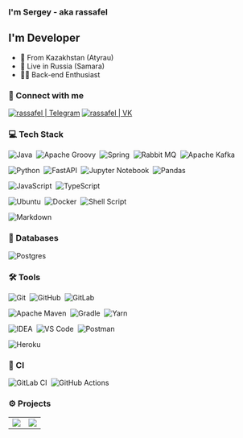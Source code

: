 ### I'm Sergey - aka rassafel

## I'm Developer

- 📍 From Kazakhstan (Atyrau)
- 📍 Live in Russia (Samara)
- 👨‍💻 Back-end Enthusiast

### 🤝 Connect with me

[<img alt="rassafel | Telegram" src="https://img.shields.io/badge/telegram-1DA1F2.svg?&style=for-the-badge&logo=telegram&logoColor=white" />][telegram]
[<img alt="rassafel | VK" src="https://img.shields.io/badge/vk-4680C2.svg?&style=for-the-badge&logo=vk&logoColor=white" />][vk]

### 💻 Tech Stack

<img alt="Java" src="https://img.shields.io/badge/java-%23ED8B00.svg?style=for-the-badge&logo=java&logoColor=fff" />&nbsp;
<img alt="Apache Groovy" src="https://img.shields.io/badge/Apache%20Groovy-4298B8.svg?style=for-the-badge&logo=Apache+Groovy&logoColor=fff" />&nbsp;
<img alt="Spring" src="https://img.shields.io/badge/spring-%236DB33F.svg?style=for-the-badge&logo=spring&logoColor=fff" />&nbsp;
<img alt="Rabbit MQ" src="https://img.shields.io/badge/Rabbitmq-FF6600?style=for-the-badge&logo=rabbitmq&logoColor=fff" />&nbsp;
<img alt="Apache Kafka" src="https://img.shields.io/badge/Apache%20Kafka-000?style=for-the-badge&logo=apachekafka" />&nbsp;

<img alt="Python" src="https://img.shields.io/badge/python-3670A0?style=for-the-badge&logo=python&logoColor=ffdd54" />&nbsp;
<img alt="FastAPI" src="https://img.shields.io/badge/FastAPI-005571?style=for-the-badge&logo=fastapi" />&nbsp;
<img alt="Jupyter Notebook" src="https://img.shields.io/badge/jupyter-%23FA0F00.svg?style=for-the-badge&logo=jupyter&logoColor=fff" />&nbsp;
<img alt="Pandas" src="https://img.shields.io/badge/pandas-%23150458.svg?style=for-the-badge&logo=pandas&logoColor=fff" />&nbsp;

<img alt="JavaScript" src="https://img.shields.io/badge/javascript-F7DF1E.svg?&style=for-the-badge&logo=javascript&logoColor=fff" />&nbsp;
<img alt="TypeScript" src="https://img.shields.io/badge/typescript-007ACC.svg?&style=for-the-badge&logo=typescript&logoColor=fff" />&nbsp;

<img alt="Ubuntu" src="https://img.shields.io/badge/Ubuntu-E95420?style=for-the-badge&logo=ubuntu&logoColor=fff" />&nbsp;
<img alt="Docker" src="https://img.shields.io/badge/docker-%230db7ed.svg?style=for-the-badge&logo=docker&logoColor=fff" />&nbsp;
<img alt="Shell Script" src="https://img.shields.io/badge/shell_script-%23121011.svg?style=for-the-badge&logo=gnu-bash&logoColor=fff" />&nbsp;

<img alt="Markdown" src="https://img.shields.io/badge/markdown-000.svg?&style=for-the-badge&logo=markdown&logoColor=fff" />&nbsp;

### 💾 Databases

<img alt="Postgres" src="https://img.shields.io/badge/postgres-%23316192.svg?style=for-the-badge&logo=postgresql&logoColor=fff" />&nbsp;

### 🛠 Tools

<img alt="Git" src="https://img.shields.io/badge/git-F05033.svg?&style=for-the-badge&logo=git&logoColor=fff" />&nbsp;
<img alt="GitHub" src="https://img.shields.io/badge/github-000.svg?&style=for-the-badge&logo=github&logoColor=fff" />&nbsp;
<img alt="GitLab" src="https://img.shields.io/badge/gitlab-380D75.svg?&style=for-the-badge&logo=gitlab&logoColor=fff" />&nbsp;

<img alt="Apache Maven" src="https://img.shields.io/badge/Apache%20Maven-C71A36?style=for-the-badge&logo=Apache%20Maven&logoColor=fff" />&nbsp;
<img alt="Gradle" src="https://img.shields.io/badge/Gradle-02303A.svg?style=for-the-badge&logo=Gradle&logoColor=fff" />&nbsp;
<img alt="Yarn" src="https://img.shields.io/badge/yarn-%232C8EBB.svg?style=for-the-badge&logo=yarn&logoColor=fff" />&nbsp;

<img alt="IDEA" src="https://img.shields.io/badge/IntelliJIDEA-000000.svg?style=for-the-badge&logo=intellij-idea&logoColor=fff" />&nbsp;
<img alt="VS Code" src="https://img.shields.io/badge/vs code-007ACC.svg?&style=for-the-badge&logo=visual-studio-code&logoColor=fff" />&nbsp;
<img alt="Postman" src="https://img.shields.io/badge/Postman-FF6C37?style=for-the-badge&logo=postman&logoColor=fff" />&nbsp;

<img alt="Heroku" src="https://img.shields.io/badge/heroku-5920B1.svg?&style=for-the-badge&logo=heroku&logoColor=fff" />&nbsp;

### 🔬 CI

<img alt="GitLab CI" src="https://img.shields.io/badge/gitlab%20ci-%23181717.svg?style=for-the-badge&logo=gitlab&logoColor==fff" />&nbsp;
<img alt="GitHub Actions" src="https://img.shields.io/badge/github%20actions-%232671E5.svg?style=for-the-badge&logo=githubactions&logoColor=fff" />&nbsp;

### ⚙️ Projects

<table>
  <tr>
    <td>
        <img src="https://github-readme-stats.vercel.app/api/pin/?username=SamGTU-teams&repo=foodsharing&theme=dracula">
    </td>
    <td>
        <img src="https://github-readme-stats.vercel.app/api/pin/?username=SamGTU-teams&repo=folklore-service&theme=dracula">
    </td>
  </tr>
</table>

[telegram]: https://t.me/rassafel
[vk]: https://vk.com/rassafel

